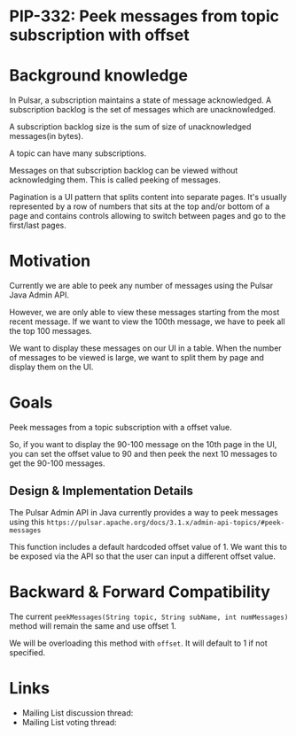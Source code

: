 <!--
RULES
* Never place a link to an external site like Google Doc. The proposal should be in this issue entirely.
* Use a spelling and grammar checker tools if available for you (there are plenty of free ones).

PROPOSAL HEALTH CHECK
I can read the design document and understand the problem statement and what you plan to change *without* resorting to a couple of hours of code reading just to start having a high level understanding of the change.

IMAGES
If you need diagrams, avoid attaching large files. You can use [MermaidJS]([url](https://mermaid.js.org/)) as a simple language to describe many types of diagrams.

THIS COMMENTS
Please remove them when done.
-->

# PIP-332: Peek messages from topic subscription with offset

# Background knowledge

<!--
Describes all the knowledge you need to know in order to understand all the other sections in this PIP

* Give a high level explanation on all concepts you will be using throughout this document. For example, if you want to talk about Persistent Subscriptions, explain briefly (1 paragraph) what this is. If you're going to talk about Transaction Buffer, explain briefly what this is. 
  If you're going to change something specific, then go into more detail about it and how it works. 
* Provide links where possible if a person wants to dig deeper into the background information. 

DON'T
* Do not include links *instead* explanation. Do provide links for further explanation.

EXAMPLES
* See [PIP-248](https://github.com/apache/pulsar/issues/19601), Background section to get an understanding on how you add the background knowledge needed.
  (They also included the motivation there, but ignore it as we place that in Motivation section explicitly).
-->
In Pulsar, a subscription maintains a state of message acknowledged. A subscription backlog is the set of messages which are unacknowledged.

A subscription backlog size is the sum of size of unacknowledged messages(in bytes).

A topic can have many subscriptions.

Messages on that subscription backlog can be viewed without acknowledging them. This is called peeking of messages.

Pagination is a UI pattern that splits content into separate pages. It's usually represented by a row of numbers that sits at the top and/or bottom of a page and contains controls allowing to switch between pages and go to the first/last pages.
# Motivation

<!--
Describe the problem this proposal is trying to solve.

* Explain what is the problem you're trying to solve - current situation.
* This section is the "Why" of your proposal.
-->
Currently we are able to peek any number of messages using the Pulsar Java Admin API.

However, we are only able to view these messages starting from the most recent message. If we want to view the 100th message, we have to peek all the top 100 messages.

We want to display these messages on our UI in a table. When the number of messages to be viewed is large, we want to split them by page and display them on the UI.

# Goals

Peek messages from a topic subscription with a offset value.

So, if you want to display the 90-100 message on the 10th page in the UI, you can set the offset value to 90 and then peek the next 10 messages to get the 90-100 messages.

## Design & Implementation Details

<!--
This is the section where you dive into the details. It can be:
* Concrete class names and their roles and responsibility, including methods.
* Code snippets of existing code.
* Interface names and its methods.
* ...
-->

The Pulsar Admin API in Java currently provides a way to peek messages using this `https://pulsar.apache.org/docs/3.1.x/admin-api-topics/#peek-messages`

This function includes a default hardcoded offset value of 1. We want this to be exposed via the API so that the user can input a different offset value.

# Backward & Forward Compatibility

The current `peekMessages(String topic, String subName, int numMessages)` method will remain the same and use offset 1.

We will be overloading this method with `offset`. It will default to 1 if not specified.

# Links

<!--
Updated afterwards
-->
* Mailing List discussion thread:
* Mailing List voting thread:
